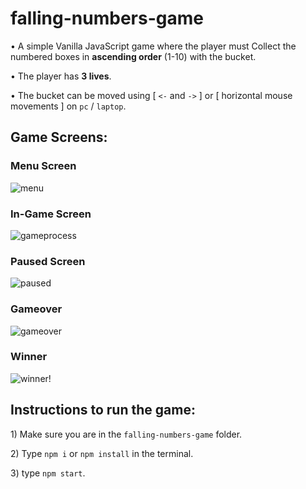 # falling-numbers-game

• A simple Vanilla JavaScript game where the player must Collect the numbered boxes in **ascending order** (1-10) with the bucket.

• The player has **3 lives**.

• The bucket can be moved using [ `<-` and `->` ] or [ horizontal mouse movements ] on `pc` / `laptop`.

## Game Screens:

### Menu Screen
![menu](https://user-images.githubusercontent.com/57365299/170101197-e9ab0473-976c-4eeb-a218-ecd5be5dc03a.JPG)

### In-Game Screen
![gameprocess](https://user-images.githubusercontent.com/57365299/170101542-f1a016cf-aa57-4959-b627-af279bc35c73.JPG)

### Paused Screen
![paused](https://user-images.githubusercontent.com/57365299/170101586-58d6970d-45ec-451c-aa74-ba76a6b17593.JPG)

### Gameover
![gameover](https://user-images.githubusercontent.com/57365299/170101644-b1d04c30-cb9e-424f-acec-ed8a8435a182.jpg)

### Winner
![winner!](https://user-images.githubusercontent.com/57365299/170101695-fb058609-e2f1-444f-9fc2-be472f89abbe.jpg)

## **Instructions to run the game:**

1\) Make sure you are in the `falling-numbers-game` folder.

2\) Type `npm i` or `npm install` in the terminal.

3\) type `npm start`.

